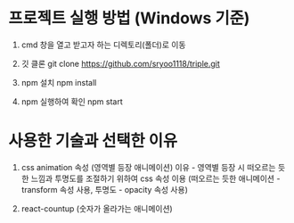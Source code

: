 # 프로젝트 실행 방법 (Windows 기준)

1. cmd 창을 열고 받고자 하는 디렉토리(폴더)로 이동
2. 깃 클론
  git clone https://github.com/sryoo1118/triple.git

4. npm 설치
  npm install
  
5. npm 실행하여 확인
  npm start



# 사용한 기술과 선택한 이유

1. css animation 속성 (영역별 등장 애니메이션)
  이유 - 영역별 등장 시 떠오르는 듯한 느낌과 투명도를 조절하기 위하여 css 속성 이용
        (떠오르는 듯한 애니메이션 - transform 속성 사용, 투명도 - opacity 속성 사용)
  
2. react-countup (숫자가 올라가는 애니메이션)
